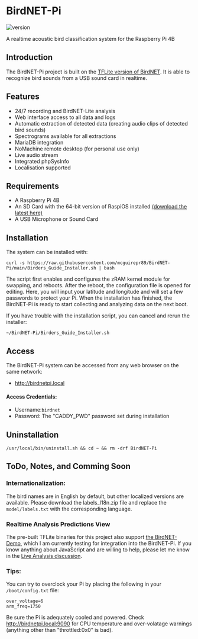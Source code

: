 # BirdNET-Pi
![version](https://img.shields.io/badge/version-0.2-orange)

A realtime acoustic bird classification system for the Raspberry Pi 4B

## Introduction
The BirdNET-Pi project is built on the [TFLite version of BirdNET](https://github.com/kahst/BirdNET-Lite). It is able to recognize bird sounds from a USB sound card in realtime. 

## Features
* 24/7 recording and BirdNET-Lite analysis
* Web interface access to all data and logs
* Automatic extraction of detected data (creating audio clips of detected bird sounds)
* Spectrograms available for all extractions
* MariaDB integration
* NoMachine remote desktop (for personal use only)
* Live audio stream
* Integrated phpSysInfo
* Localisation supported

## Requirements
* A Raspberry Pi 4B
* An SD Card with the 64-bit version of RaspiOS installed [(download the latest here)](https://downloads.raspberrypi.org/raspios_arm64/images/)
* A USB Microphone or Sound Card

## Installation
The system can be installed with:
```
curl -s https://raw.githubusercontent.com/mcguirepr89/BirdNET-Pi/main/Birders_Guide_Installer.sh | bash
```

The script first enables and configures the zRAM kernel module for swapping, and reboots. 
After the reboot, the configuration file is opened for editing. Here, you will input your latitude and longitude and will set a few passwords to protect your Pi. When the installation has finished, the BirdNET-Pi is ready to start collecting and analyzing data on the next boot. 

If you have trouble with the installation script, you can cancel and rerun the installer:
```
~/BirdNET-Pi/Birders_Guide_Installer.sh
```

## Access
The BirdNET-Pi system can be accessed from any web browser on the same network:
- http://birdnetpi.local

#### Access Credentials:
- Username:`birdnet`
- Password: The "CADDY_PWD" password set during installation 

## Uninstallation
```
/usr/local/bin/uninstall.sh && cd ~ && rm -drf BirdNET-Pi
```

## ToDo, Notes, and Comming Soon 

### Internationalization:
The bird names are in English by default, but other localized versions are available. Please download the labels_l18n.zip file and replace the `model/labels.txt` with the corresponding language.

### Realtime Analysis Predictions View
The pre-built TFLite binaries for this project also support [the BirdNET-Demo](https://github.com/kahst/BirdNET-Demo), which I am currently testing for integration into the BirdNET-Pi. If you know anything about JavaScript and are willing to help, please let me know in the [Live Analysis discussion](https://github.com/mcguirepr89/BirdNET-Pi/discussions/24).

### Tips:
You can try to overclock your Pi by placing the following in your `/boot/config.txt` file:

```
over_voltage=6
arm_freq=1750
```
Be sure the Pi is adequately cooled and powered. Check http://birdnetpi.local:9090 for CPU temperature and over-volatage warnings (anything other than "throttled:0x0" is bad).
